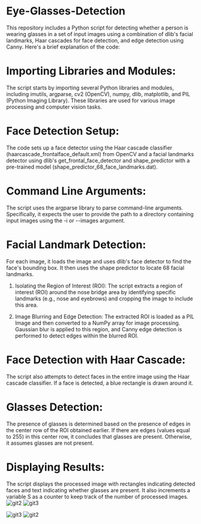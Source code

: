 # Eye-Glasses-Detection
This repository includes a Python script for detecting whether a person is wearing glasses in a set of input images using a combination of dlib's facial landmarks, Haar cascades for face detection, and edge detection using Canny. Here's a brief explanation of the code:

# Importing Libraries and Modules:
The script starts by importing several Python libraries and modules, including imutils, argparse, cv2 (OpenCV), numpy, dlib, matplotlib, and PIL (Python Imaging Library). These libraries are used for various image processing and computer vision tasks.

# Face Detection Setup: 
The code sets up a face detector using the Haar cascade classifier (haarcascade_frontalface_default.xml) from OpenCV and a facial landmarks detector using dlib's get_frontal_face_detector and shape_predictor with a pre-trained model (shape_predictor_68_face_landmarks.dat).

# Command Line Arguments:
The script uses the argparse library to parse command-line arguments. Specifically, it expects the user to provide the path to a directory containing input images using the -i or --images argument.


# Facial Landmark Detection: 
For each image, it loads the image and uses dlib's face detector to find the face's bounding box. It then uses the shape predictor to locate 68 facial landmarks.
1. Isolating the Region of Interest (ROI): The script extracts a region of interest (ROI) around the nose bridge area by identifying specific landmarks (e.g., nose and eyebrows) and cropping the image to include this area.

2. Image Blurring and Edge Detection: The extracted ROI is loaded as a PIL Image and then converted to a NumPy array for image processing. Gaussian blur is applied to this region, and Canny edge detection is performed to detect edges within the blurred ROI.

# Face Detection with Haar Cascade: 
The script also attempts to detect faces in the entire image using the Haar cascade classifier. If a face is detected, a blue rectangle is drawn around it.

# Glasses Detection: 
The presence of glasses is determined based on the presence of edges in the center row of the ROI obtained earlier. If there are edges (values equal to 255) in this center row, it concludes that glasses are present. Otherwise, it assumes glasses are not present.

# Displaying Results: 
The script displays the processed image with rectangles indicating detected faces and text indicating whether glasses are present. It also increments a variable S as a counter to keep track of the number of processed images.
![git2](https://github.com/nourhenehanana/Eye-Glasses-Detection/assets/93352403/a724f812-f09a-4a05-8c7b-1c9ecdcff2a8)
![git3](https://github.com/nourhenehanana/Eye-Glasses-Detection/assets/93352403/9308bbc8-af27-4ad3-870e-7a5afc0ff5c7)

![git3](https://github.com/nourhenehanana/Eye-Glasses-Detection/assets/93352403/576101d0-44b1-4d13-86ab-1a856859df78)
![git2](https://github.com/nourhenehanana/Eye-Glasses-Detection/assets/93352403/9b202a61-40a9-49a2-99c7-a22cb5a968e2)
